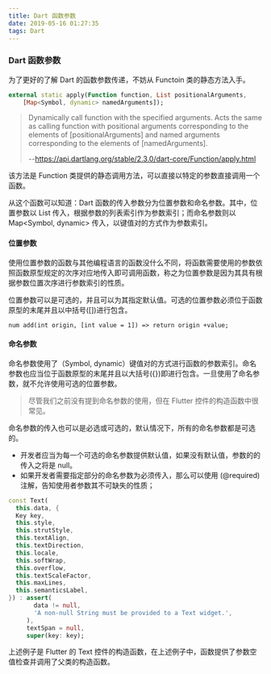```yaml
---
title: Dart 函数参数
date: 2019-05-16 01:27:35
tags: Dart
---
```




### Dart 函数参数

为了更好的了解 Dart 的函数参数传递，不妨从 Functoin 类的静态方法入手。

```dart
external static apply(Function function, List positionalArguments,
    [Map<Symbol, dynamic> namedArguments]);
```

> Dynamically call function with the specified arguments.
> Acts the same as calling function with positional arguments corresponding to the elements of [positionalArguments] and named arguments corresponding to the elements of [namedArguments].
>
> --<https://api.dartlang.org/stable/2.3.0/dart-core/Function/apply.html>

该方法是 Function 类提供的静态调用方法，可以直接以特定的参数直接调用一个函数。

<!--more-->

从这个函数可以知道：Dart 函数的传入参数分为位置参数和命名参数。其中，位置参数以 List 传入，根据参数的列表索引作为参数索引；而命名参数则以 Map<Symbol, dynamic> 传入，以键值对的方式作为参数索引。


#### 位置参数

使用位置参数的函数与其他编程语言的函数没什么不同，将函数需要使用的参数依照函数原型规定的次序对应地传入即可调用函数，称之为位置参数是因为其具有根据参数位置次序进行参数索引的性质。

位置参数可以是可选的，并且可以为其指定默认值。可选的位置参数必须位于函数原型的末尾并且以中括号([])进行包含。

```
num add(int origin, [int value = 1]) => return origin +value; 
```

#### 命名参数

命名参数使用了（Symbol, dynamic）键值对的方式进行函数的参数索引。命名参数也应当位于函数原型的末尾并且以大括号({})即进行包含。一旦使用了命名参数，就不允许使用可选的位置参数。

> 尽管我们之前没有提到命名参数的使用，但在 Flutter 控件的构造函数中很常见。

命名参数的传入也可以是必选或可选的，默认情况下，所有的命名参数都是可选的。

- 开发者应当为每一个可选的命名参数提供默认值，如果没有默认值，参数的的传入之将是 null。
- 如果开发者需要指定部分的命名参数为必须传入，那么可以使用 (@required) 注解，告知使用者参数其不可缺失的性质；

```dart 
const Text(
  this.data, {
  Key key,
  this.style,
  this.strutStyle,
  this.textAlign,
  this.textDirection,
  this.locale,
  this.softWrap,
  this.overflow,
  this.textScaleFactor,
  this.maxLines,
  this.semanticsLabel,
}) : assert(
       data != null,
       'A non-null String must be provided to a Text widget.',
     ),
     textSpan = null,
     super(key: key);
```
上述例子是 Flutter 的 Text 控件的构造函数，在上述例子中，函数提供了参数空值检查并调用了父类的构造函数。